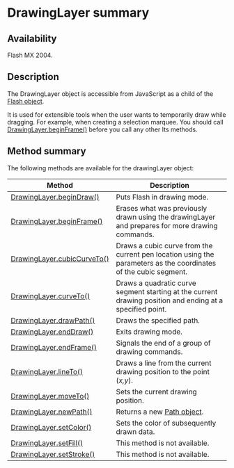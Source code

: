 # DrawingLayer summary

## Availability

Flash MX 2004.

## Description

The DrawingLayer object is accessible from JavaScript as a child of the [Flash object](../Flash_object/Flash_summary.md).

It is used for extensible tools when the user wants to temporarily draw while dragging. For example, when creating a selection marquee. You should call [DrawingLayer.beginFrame()](../DrawingLayer_object/DrawingLayer1.md) before you call any other Its methods.

## Method summary

The following methods are available for the drawingLayer object:

| **Method** | **Description** |
| --- | --- |
| [DrawingLayer.beginDraw()](../DrawingLayer_object/DrawingLayer.md) | Puts Flash in drawing mode. |
| [DrawingLayer.beginFrame()](../DrawingLayer_object/DrawingLayer1.md) | Erases what was previously drawn using the drawingLayer and prepares for more drawing commands. |
| [DrawingLayer.cubicCurveTo()](../DrawingLayer_object/DrawingLayer2.md) | Draws a cubic curve from the current pen location using the parameters as the coordinates of the cubic segment. |
| [DrawingLayer.curveTo()](../DrawingLayer_object/DrawingLayer3.md) | Draws a quadratic curve segment starting at the current drawing position and ending at a specified point. |
| [DrawingLayer.drawPath()](../DrawingLayer_object/DrawingLayer4.md) | Draws the specified path. |
| [DrawingLayer.endDraw()](../DrawingLayer_object/DrawingLayer5.md) | Exits drawing mode. |
| [DrawingLayer.endFrame()](../DrawingLayer_object/DrawingLayer6.md) | Signals the end of a group of drawing commands. |
| [DrawingLayer.lineTo()](../DrawingLayer_object/DrawingLayer7.md) | Draws a line from the current drawing position to the point (*x,y*). |
| [DrawingLayer.moveTo()](../DrawingLayer_object/DrawingLayer8.md) | Sets the current drawing position. |
| [DrawingLayer.newPath()](../DrawingLayer_object/DrawingLayer9.md) | Returns a new [Path object](../Path_object/Path_summary.md). |
| [DrawingLayer.setColor()](../DrawingLayer_object/DrawingLayer10.md) | Sets the color of subsequently drawn data. |
| [DrawingLayer.setFill()](../DrawingLayer_object/DrawingLayer11.md) | This method is not available. |
| [DrawingLayer.setStroke()](../DrawingLayer_object/DrawingLayer12.md) | This method is not available. |
